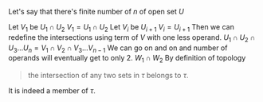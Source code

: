 
Let's say that there's finite number of $n$ of open set $U$  

Let $V_1$ be $U_{1}\cap U_{2}$
$V_1 = U_{1}\cap U_{2}$
Let $V_i$ be $U_{i+1}$
$V_i = U_{i+1}$
Then we can redefine the intersections using term of $V$ with one less operand.
$U_{1}\cap U_{2}\cap U_{3}\ldots U_{n} = V_{1}\cap V_{2}\cap V_{3}\ldots V_{n-1}$
We can go on and on and number of operands will eventually get to only 2.
$W_1 \cap W_2$
By definition of topology

> the intersection of any two sets in $\tau$ belongs to $\tau$.

It is indeed a member of $\tau$.
